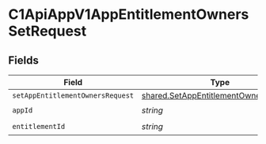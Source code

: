 # C1ApiAppV1AppEntitlementOwnersSetRequest


## Fields

| Field                                                                                          | Type                                                                                           | Required                                                                                       | Description                                                                                    |
| ---------------------------------------------------------------------------------------------- | ---------------------------------------------------------------------------------------------- | ---------------------------------------------------------------------------------------------- | ---------------------------------------------------------------------------------------------- |
| `setAppEntitlementOwnersRequest`                                                               | [shared.SetAppEntitlementOwnersRequest](../../models/shared/setappentitlementownersrequest.md) | :heavy_minus_sign:                                                                             | N/A                                                                                            |
| `appId`                                                                                        | *string*                                                                                       | :heavy_check_mark:                                                                             | N/A                                                                                            |
| `entitlementId`                                                                                | *string*                                                                                       | :heavy_check_mark:                                                                             | N/A                                                                                            |